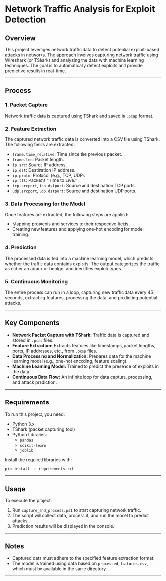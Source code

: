 # Network Traffic Analysis for Exploit Detection

## Overview

This project leverages network traffic data to detect potential exploit-based attacks in networks. The approach involves capturing network traffic using Wireshark (or TShark) and analyzing the data with machine learning techniques. The goal is to automatically detect exploits and provide predictive results in real-time.

---

## Process

### 1. Packet Capture
Network traffic data is captured using TShark and saved in `.pcap` format.

### 2. Feature Extraction
The captured network traffic data is converted into a CSV file using TShark. The following fields are extracted:

- `frame.time_relative`: Time since the previous packet.
- `frame.len`: Packet length.
- `ip.src`: Source IP address.
- `ip.dst`: Destination IP address.
- `ip.proto`: Protocol (e.g., TCP, UDP).
- `ip.ttl`: Packet's "Time to Live."
- `tcp.srcport`, `tcp.dstport`: Source and destination TCP ports.
- `udp.srcport`, `udp.dstport`: Source and destination UDP ports.

### 3. Data Processing for the Model
Once features are extracted, the following steps are applied:

- Mapping protocols and services to their respective fields.
- Creating new features and applying one-hot encoding for model training.

### 4. Prediction
The processed data is fed into a machine learning model, which predicts whether the traffic data contains exploits. The output categorizes the traffic as either an attack or benign, and identifies exploit types.

### 5. Continuous Monitoring
The entire process can run in a loop, capturing new traffic data every 45 seconds, extracting features, processing the data, and predicting potential attacks.

---

## Key Components

- **Network Packet Capture with TShark:** Traffic data is captured and stored in `.pcap` files.
- **Feature Extraction:** Extracts features like timestamps, packet lengths, ports, IP addresses, etc., from `.pcap` files.
- **Data Processing and Normalization:** Prepares data for the machine learning model (e.g., one-hot encoding, feature scaling).
- **Machine Learning Model:** Trained to predict the presence of exploits in the data.
- **Continuous Data Flow:** An infinite loop for data capture, processing, and attack prediction.

---

## Requirements

To run this project, you need:

- Python 3.x
- TShark (packet capturing tool)
- Python Libraries:
  - `pandas`
  - `scikit-learn`
  - `joblib`

Install the required libraries with:

```bash
pip install -r requirements.txt
```

---

## Usage

To execute the project:

1. Run `capture_and_process.ps1` to start capturing network traffic.
2. The script will collect data, process it, and run the model to predict attacks.
3. Prediction results will be displayed in the console.

---

## Notes

- Captured data must adhere to the specified feature extraction format.
- The model is trained using data based on `processed_features.csv`, which must be available in the same directory.

---
